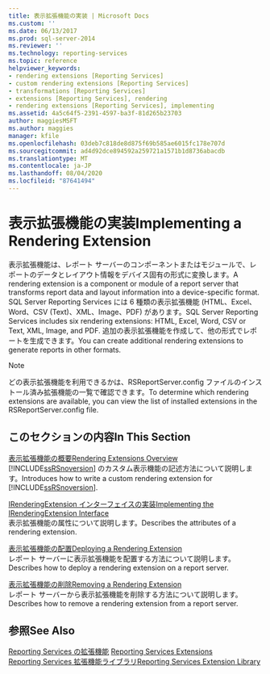 ```yaml
---
title: 表示拡張機能の実装 | Microsoft Docs
ms.custom: ''
ms.date: 06/13/2017
ms.prod: sql-server-2014
ms.reviewer: ''
ms.technology: reporting-services
ms.topic: reference
helpviewer_keywords:
- rendering extensions [Reporting Services]
- custom rendering extensions [Reporting Services]
- transformations [Reporting Services]
- extensions [Reporting Services], rendering
- rendering extensions [Reporting Services], implementing
ms.assetid: 4a5c64f5-2391-4597-ba3f-81d265b23703
author: maggiesMSFT
ms.author: maggies
manager: kfile
ms.openlocfilehash: 03deb7c818de8d875f69b585ae6015fc178e707d
ms.sourcegitcommit: ad4d92dce894592a259721a1571b1d8736abacdb
ms.translationtype: MT
ms.contentlocale: ja-JP
ms.lasthandoff: 08/04/2020
ms.locfileid: "87641494"
---
```

# <a name="implementing-a-rendering-extension"></a><span data-ttu-id="4cf22-102">表示拡張機能の実装</span><span class="sxs-lookup"><span data-stu-id="4cf22-102">Implementing a Rendering Extension</span></span>
  <span data-ttu-id="4cf22-103">表示拡張機能は、レポート サーバーのコンポーネントまたはモジュールで、レポートのデータとレイアウト情報をデバイス固有の形式に変換します。</span><span class="sxs-lookup"><span data-stu-id="4cf22-103">A rendering extension is a component or module of a report server that transforms report data and layout information into a device-specific format.</span></span> <span data-ttu-id="4cf22-104">SQL Server Reporting Services には 6 種類の表示拡張機能 (HTML、Excel、Word、CSV (Text)、XML、Image、PDF) があります。</span><span class="sxs-lookup"><span data-stu-id="4cf22-104">SQL Server Reporting Services includes six rendering extensions: HTML, Excel, Word, CSV or Text, XML, Image, and PDF.</span></span> <span data-ttu-id="4cf22-105">追加の表示拡張機能を作成して、他の形式でレポートを生成できます。</span><span class="sxs-lookup"><span data-stu-id="4cf22-105">You can create additional rendering extensions to generate reports in other formats.</span></span>  
  
> [!NOTE]  
>  <span data-ttu-id="4cf22-106">どの表示拡張機能を利用できるかは、RSReportServer.config ファイルのインストール済み拡張機能の一覧で確認できます。</span><span class="sxs-lookup"><span data-stu-id="4cf22-106">To determine which rendering extensions are available, you can view the list of installed extensions in the RSReportServer.config file.</span></span>  
  
## <a name="in-this-section"></a><span data-ttu-id="4cf22-107">このセクションの内容</span><span class="sxs-lookup"><span data-stu-id="4cf22-107">In This Section</span></span>  
 [<span data-ttu-id="4cf22-108">表示拡張機能の概要</span><span class="sxs-lookup"><span data-stu-id="4cf22-108">Rendering Extensions Overview</span></span>](rendering-extensions-overview.md)  
 <span data-ttu-id="4cf22-109">[!INCLUDE[ssRSnoversion](../../../includes/ssrsnoversion-md.md)] のカスタム表示機能の記述方法について説明します。</span><span class="sxs-lookup"><span data-stu-id="4cf22-109">Introduces how to write a custom rendering extension for [!INCLUDE[ssRSnoversion](../../../includes/ssrsnoversion-md.md)].</span></span>  
  
 [<span data-ttu-id="4cf22-110">IRenderingExtension インターフェイスの実装</span><span class="sxs-lookup"><span data-stu-id="4cf22-110">Implementing the IRenderingExtension Interface</span></span>](implementing-the-irenderingextension-interface.md)  
 <span data-ttu-id="4cf22-111">表示拡張機能の属性について説明します。</span><span class="sxs-lookup"><span data-stu-id="4cf22-111">Describes the attributes of a rendering extension.</span></span>  
  
 [<span data-ttu-id="4cf22-112">表示拡張機能の配置</span><span class="sxs-lookup"><span data-stu-id="4cf22-112">Deploying a Rendering Extension</span></span>](deploying-a-rendering-extension.md)  
 <span data-ttu-id="4cf22-113">レポート サーバーに表示拡張機能を配置する方法について説明します。</span><span class="sxs-lookup"><span data-stu-id="4cf22-113">Describes how to deploy a rendering extension on a report server.</span></span>  
  
 [<span data-ttu-id="4cf22-114">表示拡張機能の削除</span><span class="sxs-lookup"><span data-stu-id="4cf22-114">Removing a Rendering Extension</span></span>](removing-a-rendering-extension.md)  
 <span data-ttu-id="4cf22-115">レポート サーバーから表示拡張機能を削除する方法について説明します。</span><span class="sxs-lookup"><span data-stu-id="4cf22-115">Describes how to remove a rendering extension from a report server.</span></span>  
  
## <a name="see-also"></a><span data-ttu-id="4cf22-116">参照</span><span class="sxs-lookup"><span data-stu-id="4cf22-116">See Also</span></span>  
 <span data-ttu-id="4cf22-117">[Reporting Services の拡張機能](../reporting-services-extensions.md) </span><span class="sxs-lookup"><span data-stu-id="4cf22-117">[Reporting Services Extensions](../reporting-services-extensions.md) </span></span>  
 [<span data-ttu-id="4cf22-118">Reporting Services 拡張機能ライブラリ</span><span class="sxs-lookup"><span data-stu-id="4cf22-118">Reporting Services Extension Library</span></span>](../reporting-services-extension-library.md)  
  
  
